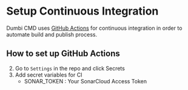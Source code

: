 # Setup Continuous Integration

Dumbi CMD uses [GitHub Actions](https://github.com/features/actions) for continuous integration in order to automate build and publish process.

## How to set up GitHub Actions

2. Go to `Settings` in the repo and click Secrets
3. Add secret variables for CI
   - SONAR_TOKEN : Your SonarCloud Access Token
